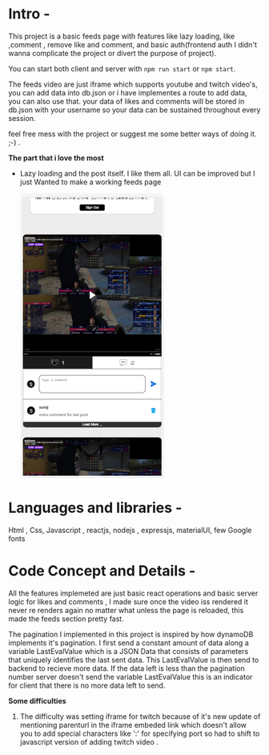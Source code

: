 # Intro - 

This project is a basic feeds page with features like lazy loading, like ,comment , remove like and comment, and basic auth(frontend auth I didn't wanna complicate the project or divert the purpose of project). 

You can start both client and server with `npm run start` or `npm start`.

The feeds video are just iframe which supports youtube and twitch video's, you can add data into db.json or i have implementes a route to add data, you can also use that. your data of likes and comments will be stored in db.json with your username so your data can be sustained throughout every session.

feel free mess with the project or suggest me some better ways of doing it. ;-) .

**The part that i love the most**

- Lazy loading and the post itself.  I like them all. UI can be improved but I just Wanted to make a working feeds page

    ![Feeds page](feedpage.png)



# Languages and libraries - 

Html , Css, Javascript , reactjs, nodejs , expressjs, materialUI, few Google fonts

# Code Concept and Details - 

All the features implemeted are just basic react operations and basic server logic for likes and comments , I made sure once the video iss rendered it never re renders again no matter what unless the page is reloaded, this made the feeds section pretty fast. 

The pagination I implemented in this project is inspired by how dynamoDB implements it's pagination.
I first send a constant amount of data along a variable LastEvalValue which is a JSON Data that consists
of parameters that uniquely identifies the last sent data. This LastEvalValue is then send to backend to recieve more data. If the data left is less than the pagination number server doesn't send the variable LastEvalValue this is an indicator for client that there is no more data left to send.


**Some difficulties**

1. The difficulty was setting iframe for twitch because of it's new update of mentioning 
parenturl in the iframe embeded link which doesn't allow you to add special characters like ':' 
for specifying port so  had to shift to javascript version of adding twitch video .
